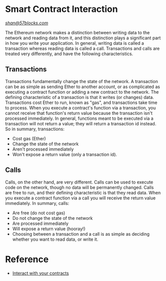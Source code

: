 # Smart Contract Interaction

*shan@57blocks.com*

The Ethereum network makes a distinction between writing data to the network and reading data from it, and this distinction plays a significant part in how you write your application. In general, writing data is called a transaction whereas reading data is called a call. Transactions and calls are treated very differently, and have the following characteristics.

## Transactions

Transactions fundamentally change the state of the network. A transaction can be as simple as sending Ether to another account, or as complicated as executing a contract function or adding a new contract to the network. The defining characteristic of a transaction is that it writes (or changes) data. Transactions cost Ether to run, known as "gas", and transactions take time to process. When you execute a contract's function via a transaction, you cannot receive that function's return value because the transaction isn't processed immediately. In general, functions meant to be executed via a transaction will not return a value; they will return a transaction id instead. So in summary, transactions:

- Cost gas (Ether)
- Change the state of the network
- Aren't processed immediately
- Won't expose a return value (only a transaction id).

## Calls

Calls, on the other hand, are very different. Calls can be used to execute code on the network, though no data will be permanently changed. Calls are free to run, and their defining characteristic is that they read data. When you execute a contract function via a call you will receive the return value immediately. In summary, calls:

- Are free (do not cost gas)
- Do not change the state of the network
- Are processed immediately
- Will expose a return value (hooray!)
- Choosing between a transaction and a call is as simple as deciding whether you want to read data, or write it.

# Reference

- [Interact with your contracts](https://trufflesuite.com/docs/truffle/how-to/contracts/interact-with-your-contracts/)
